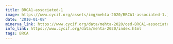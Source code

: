 ```yaml
---
title: BRCA1-associated-1
image: https://www.cycif.org/assets/img/mehta-2020/BRCA1-associated-1.jpg
date: '2010-01-08'
minerva_link: https://www.cycif.org/data/mehta-2020/osd-BRCA1-associated-1.html
info_link: https://www.cycif.org/data/mehta-2020/index.html
tags: BRCA
---
```

